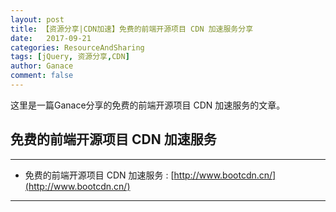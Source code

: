```yaml
---
layout: post
title: 【资源分享|CDN加速】免费的前端开源项目 CDN 加速服务分享
date:   2017-09-21
categories: ResourceAndSharing
tags: [jQuery, 资源分享,CDN]
author: Ganace
comment: false
---
```


这里是一篇Ganace分享的免费的前端开源项目 CDN 加速服务的文章。


## 免费的前端开源项目 CDN 加速服务

---
- 免费的前端开源项目 CDN 加速服务
    : [http://www.bootcdn.cn/](http://www.bootcdn.cn/)

---


